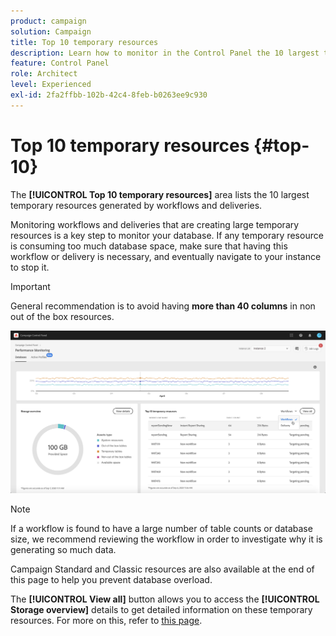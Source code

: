 ```yaml
---
product: campaign
solution: Campaign
title: Top 10 temporary resources
description: Learn how to monitor in the Control Panel the 10 largest temporary resources generated by workflows and deliveries on your Campaign database.
feature: Control Panel
role: Architect
level: Experienced
exl-id: 2fa2ffbb-102b-42c4-8feb-b0263ee9c930
---
```

# Top 10 temporary resources {#top-10}

The **[!UICONTROL Top 10 temporary resources]** area lists the 10 largest temporary resources generated by workflows and deliveries.

Monitoring workflows and deliveries that are creating large temporary resources is a key step to monitor your database. If any temporary resource is consuming too much database space, make sure that having this workflow or delivery is necessary, and eventually navigate to your instance to stop it.

>[!IMPORTANT]
>
>General recommendation is to avoid having **more than 40 columns** in non out of the box resources.

![](assets/database-top10.png)

>[!NOTE]
>
>If a workflow is found to have a large number of table counts or database size, we recommend reviewing the workflow in order to investigate why it is generating so much data.
>
>Campaign Standard and Classic resources are also available at the end of this page to help you prevent database overload.

The **[!UICONTROL View all]** button allows you to access the **[!UICONTROL Storage overview]** details to get detailed information on these temporary resources. For more on this, refer to [this page](database-storage-overview.md).
